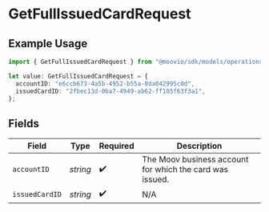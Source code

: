 # GetFullIssuedCardRequest

## Example Usage

```typescript
import { GetFullIssuedCardRequest } from "@moovio/sdk/models/operations";

let value: GetFullIssuedCardRequest = {
  accountID: "e6ccb673-4a5b-4952-b55a-0da042995c0d",
  issuedCardID: "2fbec13d-0ba7-4949-ab62-ff105f63f3a1",
};
```

## Fields

| Field                                                    | Type                                                     | Required                                                 | Description                                              |
| -------------------------------------------------------- | -------------------------------------------------------- | -------------------------------------------------------- | -------------------------------------------------------- |
| `accountID`                                              | *string*                                                 | :heavy_check_mark:                                       | The Moov business account for which the card was issued. |
| `issuedCardID`                                           | *string*                                                 | :heavy_check_mark:                                       | N/A                                                      |
